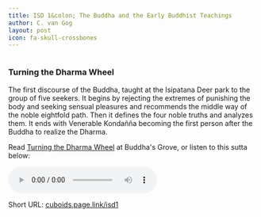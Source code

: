 ```yaml
---
title: ISD 1&colon; The Buddha and the Early Buddhist Teachings
author: C. van Gog
layout: post
icon: fa-skull-crossbones
---
```


<span class="image left"><img src="{{ 'assets/images/deer.jpg' | relative_url }}" alt="" /></span>

<p><h3>Turning the Dharma Wheel</h3></p>

<p>The first discourse of the Buddha, taught at the Isipatana Deer park to the group of five seekers. 
It begins by rejecting the extremes of punishing the body and seeking sensual pleasures and recommends the middle way of the 
noble eightfold path. Then it defines the four noble truths and analyzes them. It ends with Venerable Kondañña becoming the first person after the Buddha to realize the Dharma.</p>

<p>Read <a href="https://sites.google.com/view/buddhasgrove/suttas/turning-the-dharma-wheel">Turning the Dharma Wheel</a> at Buddha's Grove, or listen to this sutta below:</p>

<audio controls>
  <source src={{ 'assets/images/lotus.jpg' | relative_url }} type="audio/mpeg">
Your browser does not support the audio element.
</audio>
  
<p>Short URL: <a href="https://cuboids.page.link/isd1">cuboids.page.link/isd1</a></p> 
